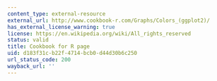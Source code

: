 ```yaml
---
content_type: external-resource
external_url: http://www.cookbook-r.com/Graphs/Colors_(ggplot2)/
has_external_license_warning: true
license: https://en.wikipedia.org/wiki/All_rights_reserved
status: valid
title: Cookbook for R page
uid: d183f31c-b22f-4714-bcb0-d44d30b6c250
url_status_code: 200
wayback_url: ''
---
```

